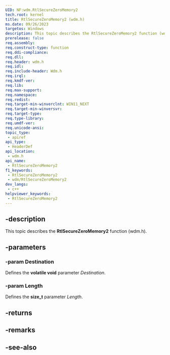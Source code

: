 ```yaml
---
UID: NF:wdm.RtlSecureZeroMemory2
tech.root: kernel
title: RtlSecureZeroMemory2 (wdm.h)
ms.date: 09/26/2023
targetos: Windows
description: This topic describes the RtlSecureZeroMemory2 function (wdm.h).
prerelease: false
req.assembly: 
req.construct-type: function
req.ddi-compliance: 
req.dll: 
req.header: wdm.h
req.idl: 
req.include-header: Wdm.h
req.irql: 
req.kmdf-ver: 
req.lib: 
req.max-support: 
req.namespace: 
req.redist: 
req.target-min-winverclnt: WIN11_NEXT
req.target-min-winversvr: 
req.target-type: 
req.type-library: 
req.umdf-ver: 
req.unicode-ansi: 
topic_type:
 - apiref
api_type:
 - HeaderDef
api_location:
 - wdm.h
api_name:
 - RtlSecureZeroMemory2
f1_keywords:
 - RtlSecureZeroMemory2
 - wdm/RtlSecureZeroMemory2
dev_langs:
 - c++
helpviewer_keywords:
 - RtlSecureZeroMemory2
---
```


## -description

This topic describes the **RtlSecureZeroMemory2** function (wdm.h).

## -parameters

### -param Destination

Defines the **volatile void** parameter *Destination*.

### -param Length

Defines the **size_t** parameter *Length*.

## -returns

## -remarks

## -see-also
